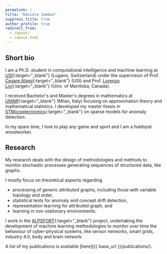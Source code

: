 ```yaml
---
permalink: /
title: "Daniele Zambon"
suppress_title: true
author_profile: true
redirect_from: 
  - /about/
  - /about.html
---
```



## Short bio

I am a Ph.D. student in computational intelligence and machine learning at [USI](http://inf.usi.ch){:target="_blank"} (Lugano, Switzerland) under the supervision of Prof. [Cesare Alippi](http://home.deib.polimi.it/alippi/){:target="_blank"} (USI) and Prof. [Lorenzo Livi](https://sites.google.com/site/lorenzlivi/){:target="_blank"} (Univ. of Manitoba, Canada).

I received Bachelor's and Master's degrees in mathematics at [UNIMI](http://unimi.it){:target="_blank"} (Milan, Italy) focusing on approximation theory and mathematical statistics. I developed my master thesis in [STMicroelectronics](https://www.st.com){:target="_blank"} on sparse models for anomaly detection.

In my spare time, I love to play any game and sport and I am a hobbyist woodworker.

## Research

My research deals with the design of methodologies and methods to monitor stochastic processes generating sequences of structured data, like graphs.

I mostly focus on theoretical aspects regarding
- processing of generic attributed graphs, including those with variable topology and order,
- statistical tests for anomaly and concept drift detection,
- representation learning for attributed graph, and
- learning in non-stationary environments.

I work in the [ALPSFORT](https://search.usi.ch/en/projects/947/alpsfort-a-learning-graph-based-framework-for-cyber-physical-systems){:target="_blank"} project, undertaking the development of machine learning methodologies to monitor over time the behaviour of cyber-physical systems, like sensor networks, smart grids, industry 4.0, body and brain network.

A list of my publications is available [here]({{ base_url }}/publications/).
